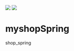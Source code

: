 <img src= "https://img.shields.io/badge/Java-007396?style=flat-square&logo=java&logoColor=white"
	>
<img src= "https://img.shields.io/badge/Spring-6DB33F?style=flat-square&logo=Spring&logoColor=white">
# myshopSpring
shop_spring
